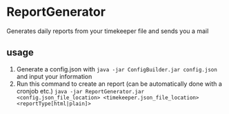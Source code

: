 # ReportGenerator
Generates daily reports from your timekeeper file and sends you a mail

## usage
1. Generate a config.json with `java -jar ConfigBuilder.jar config.json` and input your information
2. Run this command to create an report (can be automatically done with a cronjob etc.)
  `java -jar ReportGenerator.jar <config.json_file_location> <timekeeper.json_file_location> <reportType[html|plain]>`  
